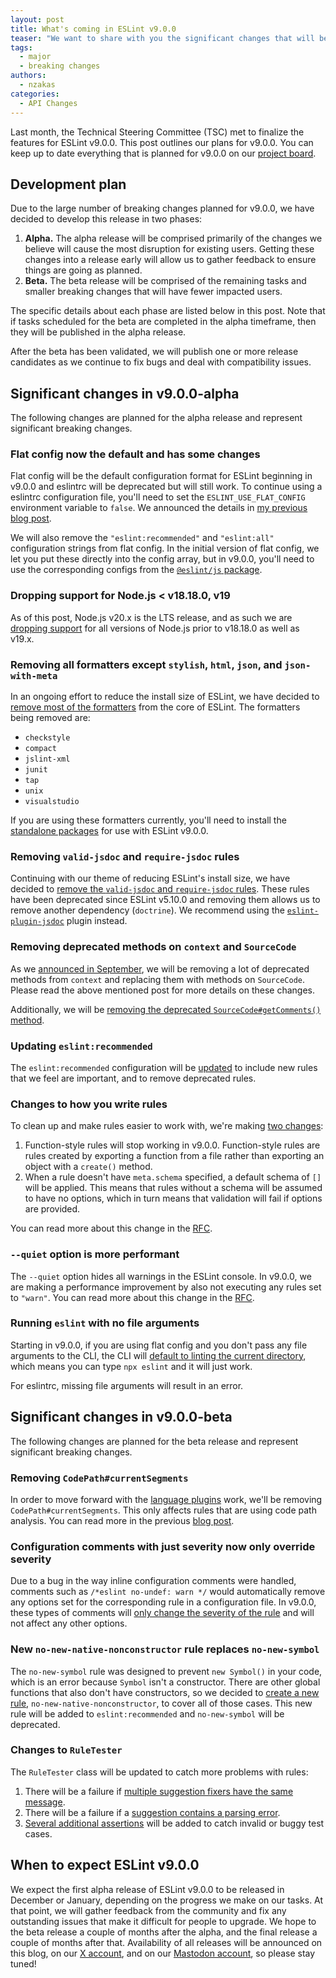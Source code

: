 ```yaml
---
layout: post
title: What's coming in ESLint v9.0.0
teaser: "We want to share with you the significant changes that will be coming in v9.0.0 so you can better prepare for the changes and understand why the changes are necessary."
tags:
  - major
  - breaking changes
authors:
  - nzakas
categories:
  - API Changes
---
```


Last month, the Technical Steering Committee (TSC) met to finalize the features for ESLint v9.0.0. This post outlines our plans for v9.0.0. You can keep up to date everything that is planned for v9.0.0 on our [project board](https://github.com/orgs/eslint/projects/4).

## Development plan

Due to the large number of breaking changes planned for v9.0.0, we have decided to develop this release in two phases:

1. **Alpha.** The alpha release will be comprised primarily of the changes we believe will cause the most disruption for existing users. Getting these changes into a release early will allow us to gather feedback to ensure things are going as planned.
2. **Beta.** The beta release will be comprised of the remaining tasks and smaller breaking changes that will have fewer impacted users.

The specific details about each phase are listed below in this post. Note that if tasks scheduled for the beta are completed in the alpha timeframe, then they will be published in the alpha release.

After the beta has been validated, we will publish one or more release candidates as we continue to fix bugs and deal with compatibility issues.

## Significant changes in v9.0.0-alpha

The following changes are planned for the alpha release and represent significant breaking changes.

### Flat config now the default and has some changes

Flat config will be the default configuration format for ESLint beginning in v9.0.0 and eslintrc will be deprecated but will still work. To continue using a eslintrc configuration file, you'll need to set the `ESLINT_USE_FLAT_CONFIG` environment variable to `false`. We announced the details in [my previous blog post](https://eslint.org/blog/2023/10/flat-config-rollout-plans/).

We will also remove the `"eslint:recommended"` and `"eslint:all"` configuration strings from flat config. In the initial version of flat config, we let you put these directly into the config array, but in v9.0.0, you'll need to use the corresponding configs from the [`@eslint/js` package](https://www.npmjs.com/package/@eslint/js).

### Dropping support for Node.js < v18.18.0, v19

As of this post, Node.js v20.x is the LTS release, and as such we are [dropping support](https://github.com/eslint/eslint/issues/17595) for all versions of Node.js prior to v18.18.0 as well as v19.x.

### Removing all formatters except `stylish`, `html`, `json`, and `json-with-meta`

In an ongoing effort to reduce the install size of ESLint, we have decided to [remove most of the formatters](https://github.com/eslint/eslint/issues/17524) from the core of ESLint. The formatters being removed are:

* `checkstyle`
* `compact`
* `jslint-xml`
* `junit`
* `tap`
* `unix`
* `visualstudio`

If you are using these formatters currently, you'll need to install the [standalone packages](https://github.com/fregante/eslint-formatters) for use with ESLint v9.0.0.

### Removing `valid-jsdoc` and `require-jsdoc` rules

Continuing with our theme of reducing ESLint's install size, we have decided to [remove the `valid-jsdoc` and `require-jsdoc` rules](https://github.com/eslint/eslint/issues/15820). These rules have been deprecated since ESLint v5.10.0 and removing them allows us to remove another dependency (`doctrine`). We recommend using the [`eslint-plugin-jsdoc`](https://github.com/gajus/eslint-plugin-jsdoc) plugin instead.

### Removing deprecated methods on `context` and `SourceCode`

As we [announced in September](https://eslint.org/blog/2023/09/preparing-custom-rules-eslint-v9/), we will be removing a lot of deprecated methods from `context` and replacing them with methods on `SourceCode`. Please read the above mentioned post for more details on these changes.

Additionally, we will be [removing the deprecated `SourceCode#getComments()` method](https://github.com/eslint/eslint/issues/14744).

### Updating `eslint:recommended`

The `eslint:recommended` configuration will be [updated](https://github.com/eslint/eslint/issues/17596) to include new rules that we feel are important, and to remove deprecated rules.

### Changes to how you write rules

To clean up and make rules easier to work with, we're making [two changes](https://github.com/eslint/eslint/issues/14709):

1. Function-style rules will stop working in v9.0.0. Function-style rules are rules created by exporting a function from a file rather than exporting an object with a `create()` method.
2. When a rule doesn't have `meta.schema` specified, a default schema of `[]` will be applied. This means that rules without a schema will be assumed to have no options, which in turn means that validation will fail if options are provided.

You can read more about this change in the [RFC](https://github.com/eslint/rfcs/tree/main/designs/2021-schema-object-rules).

### `--quiet` option is more performant

The `--quiet` option hides all warnings in the ESLint console. In v9.0.0, we are making a performance improvement by also not executing any rules set to `"warn"`. You can read more about this change in the [RFC](https://github.com/eslint/rfcs/tree/main/designs/2023-only-run-reporting-rules).

### Running `eslint` with no file arguments

Starting in v9.0.0, if you are using flat config and you don't pass any file arguments to the CLI, the CLI will [default to linting the current directory](https://github.com/eslint/eslint/issues/14308), which means you can type `npx eslint` and it will just work.

For eslintrc, missing file arguments will result in an error.

## Significant changes in v9.0.0-beta

The following changes are planned for the beta release and represent significant breaking changes.

### Removing `CodePath#currentSegments`

In order to move forward with the [language plugins](https://github.com/eslint/rfcs/tree/main/designs/2022-languages) work, we'll be removing `CodePath#currentSegments`. This only affects rules that are using code path analysis. You can read more in the previous [blog post](https://eslint.org/blog/2023/09/preparing-custom-rules-eslint-v9/#codepath%23currentsegments).

### Configuration comments with just severity now only override severity

Due to a bug in the way inline configuration comments were handled, comments such as `/*eslint no-undef: warn */` would automatically remove any options set for the corresponding rule in a configuration file. In v9.0.0, these types of comments will [only change the severity of the rule](https://github.com/eslint/eslint/issues/17381) and will not affect any other options.

### New `no-new-native-nonconstructor` rule replaces `no-new-symbol`

The `no-new-symbol` rule was designed to prevent `new Symbol()` in your code, which is an error because `Symbol` isn't a constructor. There are other global functions that also don't have constructors, so we decided to [create a new rule](https://github.com/eslint/eslint/issues/17446), `no-new-native-nonconstructor`, to cover all of those cases. This new rule will be added to `eslint:recommended` and `no-new-symbol` will be deprecated.

### Changes to `RuleTester`

The `RuleTester` class will be updated to catch more problems with rules:

1. There will be a failure if [multiple suggestion fixers have the same message](https://github.com/eslint/eslint/issues/16908).
1. There will be a failure if a [suggestion contains a parsing error](https://github.com/eslint/eslint/issues/15735).
1. [Several additional assertions](https://github.com/eslint/rfcs/tree/main/designs/2021-stricter-rule-test-validation) will be added to catch invalid or buggy test cases.

## When to expect ESLint v9.0.0

We expect the first alpha release of ESLint v9.0.0 to be released in December or January, depending on the progress we make on our tasks. At that point, we will gather feedback from the community and fix any outstanding issues that make it difficult for people to upgrade. We hope to the beta release a couple of months after the alpha, and the final release a couple of months after that. Availability of all releases will be announced on this blog, on our [X account](https://twitter.com/geteslint), and on our [Mastodon account](https://fosstodon.org/@eslint), so please stay tuned!
